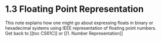 # 1.3 Floating Point Representation

This note explains how one might go about expressing floats in binary or hexadecimal systems using IEEE representation of floating point numbers. 
Get back to [[toc CS61C]] or [[1. Number Representation]]